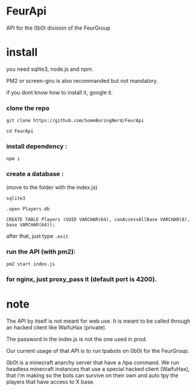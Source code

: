 # FeurApi
API for the 0b0t division of the FeurGroup

# install

you need sqlite3, node.js and npm.

PM2 or screen-gnu is also recommanded but not mandatory.

if you dont know how to install it, google it.
### clone the repo

`git clone https://github.com/SomeBoringNerd/FeurApi`

`cd FeurApi`

### install dependency : 

`npm i`

### create a database : 
(move to the folder with the index.js)

`sqlite3`

`.open Players.db`

`CREATE TABLE Players (UUID VARCHAR(64), canAccessAllBase VARCHAR(8), base VARCHAR(64));`

after that, just type `.exit`

### run the API (with pm2): 

`pm2 start index.js`

### for nginx, just proxy_pass it (default port is 4200).

# note

The API by itself is not meant for web use. It is meant to be called through an hacked client like WaifuHax (private).

The password in the index.js is not the one used in prod.

Our current usage of that API is to run tpabots on 0b0t for the FeurGroup.

0b0t is a minecraft anarchy server that have a /tpa command. We run headless minecraft instances that use a special hacked client (WaifuHax), that i'm making so the bots can survive on their own and auto tpy the players that have access to X base.
